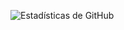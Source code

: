 ![Estadísticas de GitHub](https://github-readme-stats.vercel.app/api?username=JOACOeze2004&show_icons=true&count_private=true&theme=tokyonight&hide_rank=false)
